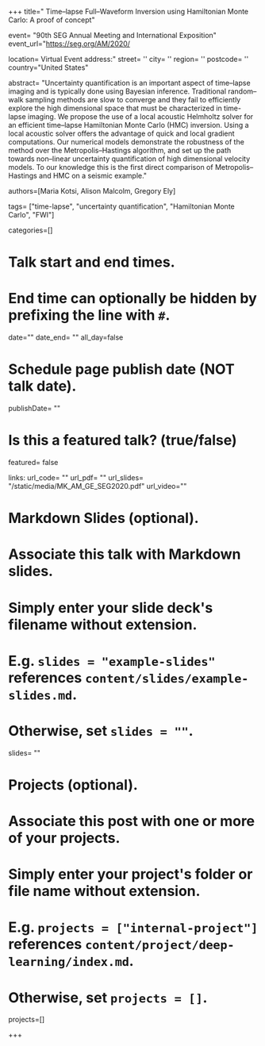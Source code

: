 +++
title=" Time–lapse Full–Waveform Inversion using Hamiltonian Monte Carlo: A proof of concept"

event= "90th SEG Annual Meeting and International Exposition"
event_url="https://seg.org/AM/2020/

location= Virtual Event
address:"
  street= ''
  city= ''
  region= ''
  postcode= ''
  country="United States"

abstract= "Uncertainty quantification is an important aspect of time–lapse imaging and is typically done using Bayesian inference. Traditional random–walk sampling methods are slow to converge and they fail to efficiently explore the high dimensional space that must be characterized in time-lapse imaging. We propose the use of a local acoustic Helmholtz solver for an efficient time–lapse Hamiltonian Monte Carlo (HMC) inversion. Using a local acoustic solver offers the advantage of quick and local gradient computations. Our numerical models demonstrate the robustness of the method over the Metropolis–Hastings algorithm, and set up the path towards non–linear uncertainty quantification of high dimensional velocity models. To our knowledge this is the first direct comparison of Metropolis–Hastings and HMC on a seismic example."

authors=[Maria Kotsi, Alison Malcolm, Gregory Ely]

tags= ["time-lapse", "uncertainty quantification", "Hamiltonian Monte Carlo", "FWI"]

categories=[]


# Talk start and end times.
#   End time can optionally be hidden by prefixing the line with `#`.
date=""
date_end= ""
all_day=false

# Schedule page publish date (NOT talk date).
publishDate= ""

# Is this a featured talk? (true/false)
featured= false

links:
url_code= ""
url_pdf= ""
url_slides= "/static/media/MK_AM_GE_SEG2020.pdf"
url_video=""

# Markdown Slides (optional).
#   Associate this talk with Markdown slides.
#   Simply enter your slide deck's filename without extension.
#   E.g. `slides = "example-slides"` references `content/slides/example-slides.md`.
#   Otherwise, set `slides = ""`.
slides= ""

# Projects (optional).
#   Associate this post with one or more of your projects.
#   Simply enter your project's folder or file name without extension.
#   E.g. `projects = ["internal-project"]` references `content/project/deep-learning/index.md`.
#   Otherwise, set `projects = []`.
projects=[]

+++







